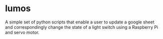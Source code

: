 # lumos

A simple set of python scripts that enable a user to update a google sheet and correspondingly change the state of a light switch using a Raspberry Pi and servo motor.
